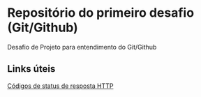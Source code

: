 # Repositório do primeiro desafio (Git/Github)
Desafio de Projeto para entendimento do Git/Github

## Links úteis
[Códigos de status de resposta HTTP](https://developer.mozilla.org/pt-BR/docs/Web/HTTP/Status)

